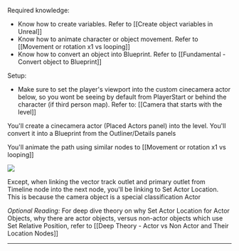 
Required knowledge:
- Know how to create variables. Refer to [[Create object variables in Unreal]]
- Know how to animate character or object movement. Refer to [[Movement or rotation x1 vs looping]]
- Know how to convert an object into Blueprint. Refer to [[Fundamental - Convert object to Blueprint]]


Setup:
- Make sure to set the player's viewport into the custom cinecamera actor below, so you wont be seeing by default from PlayerStart or behind the character (if third person map). Refer to: [[Camera that starts with the level]]

You'll create a cinecamera actor (Placed Actors panel) into the level. You'll convert it into a Blueprint from the Outliner/Details panels

You'll animate the path using similar nodes to [[Movement or rotation x1 vs looping]]

![](https://i.imgur.com/pNn2MLi.png)

Except, when linking the vector track outlet and primary outlet from Timeline node into the next node, you'll be linking to Set Actor Location. This is because the camera object is a special classification Actor

*Optional Reading:*
For deep dive theory on why Set Actor Location for Actor Objects, why there are actor objects, versus non-actor objects which use Set Relative Position, refer to [[Deep Theory - Actor vs Non Actor and Their Location Nodes]]

----
